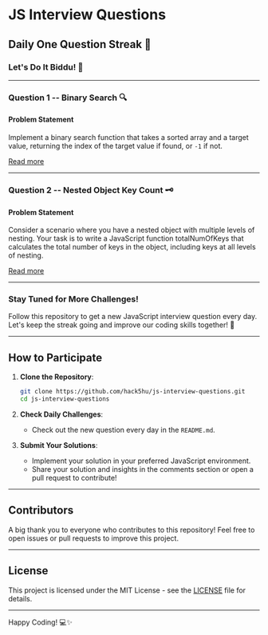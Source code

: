 # JS Interview Questions

## Daily One Question Streak 🌟

### Let's Do It Biddu! 🚀

---

### Question 1 -- Binary Search 🔍

#### Problem Statement

Implement a binary search function that takes a sorted array and a target value, returning the index of the target value if found, or `-1` if not.

[Read more](https://github.com/hack5hu/js-interview-questions/blob/main/binarySearch.js)

---

### Question 2 -- Nested Object Key Count 🗝️

#### Problem Statement

Consider a scenario where you have a nested object with multiple levels of nesting. Your task is to write a JavaScript function totalNumOfKeys that calculates the total number of keys in the object, including keys at all levels of nesting.

[Read more](https://github.com/hack5hu/js-interview-questions/blob/main/totalNumberOfKeys.js)

---

### Stay Tuned for More Challenges!

Follow this repository to get a new JavaScript interview question every day. Let's keep the streak going and improve our coding skills together! 🎉

---

## How to Participate

1. **Clone the Repository**:
    ```bash
    git clone https://github.com/hack5hu/js-interview-questions.git
    cd js-interview-questions
    ```

2. **Check Daily Challenges**:
    - Check out the new question every day in the `README.md`.

3. **Submit Your Solutions**:
    - Implement your solution in your preferred JavaScript environment.
    - Share your solution and insights in the comments section or open a pull request to contribute!

---

## Contributors

A big thank you to everyone who contributes to this repository! Feel free to open issues or pull requests to improve this project.

---

## License

This project is licensed under the MIT License - see the [LICENSE](LICENSE) file for details.

---

Happy Coding! 💻✨

